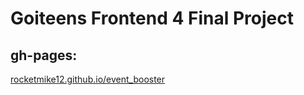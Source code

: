# Goiteens Frontend 4 Final Project

## gh-pages:
[rocketmike12.github.io/event_booster](https://rocketmike12.github.io/event_booster)
